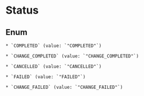 
# Status

## Enum


    * `COMPLETED` (value: `"COMPLETED"`)

    * `CHANGE_COMPLETED` (value: `"CHANGE_COMPLETED"`)

    * `CANCELLED` (value: `"CANCELLED"`)

    * `FAILED` (value: `"FAILED"`)

    * `CHANGE_FAILED` (value: `"CHANGE_FAILED"`)



